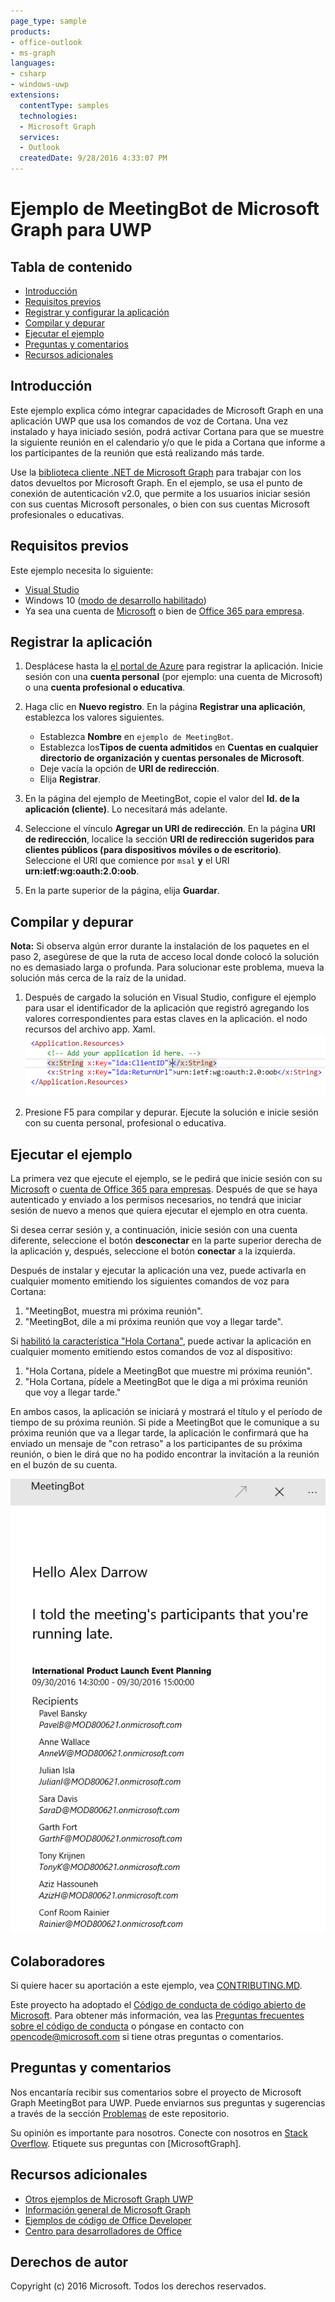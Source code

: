 ```yaml
---
page_type: sample
products:
- office-outlook
- ms-graph
languages:
- csharp
- windows-uwp
extensions:
  contentType: samples
  technologies:
  - Microsoft Graph 
  services:
  - Outlook
  createdDate: 9/28/2016 4:33:07 PM
---
```

# Ejemplo de MeetingBot de Microsoft Graph para UWP

## Tabla de contenido

* [Introducción](#introduction)
* [Requisitos previos](#prerequisites)
* [Registrar y configurar la aplicación](#register)
* [Compilar y depurar](#build)
* [Ejecutar el ejemplo](#runningsample)
* [Preguntas y comentarios](#questions)
* [Recursos adicionales](#additional-resources)

<a name="introduction"></a>
## Introducción

Este ejemplo explica cómo integrar capacidades de Microsoft Graph en una aplicación UWP que usa los comandos de voz de Cortana. Una vez instalado y haya iniciado sesión, podrá activar Cortana para que se muestre la siguiente reunión en el calendario y/o que le pida a Cortana que informe a los participantes de la reunión que está realizando más tarde.

Use la [biblioteca cliente .NET de Microsoft Graph](https://github.com/microsoftgraph/msgraph-sdk-dotnet) para trabajar con los datos devueltos por Microsoft Graph. En el ejemplo, se usa el punto de conexión de autenticación v2.0, que permite a los usuarios iniciar sesión con sus cuentas Microsoft personales, o bien con sus cuentas Microsoft profesionales o educativas.

<a name="prerequisites"></a>
## Requisitos previos

Este ejemplo necesita lo siguiente:  

* [Visual Studio](https://www.visualstudio.com/en-us/downloads) 
* Windows 10 ([modo de desarrollo habilitado](https://msdn.microsoft.com/library/windows/apps/xaml/dn706236.aspx))
* Ya sea una cuenta de [Microsoft](www.outlook.com) o bien de [Office 365 para empresa](https://msdn.microsoft.com/en-us/office/office365/howto/setup-development-environment#bk_Office365Account).

<a name="register"></a>
## Registrar la aplicación

1. Desplácese hasta la [el portal de Azure](https://aka.ms/AppRegistrations) para registrar la aplicación. Inicie sesión con una **cuenta personal** (por ejemplo: una cuenta de Microsoft) o una **cuenta profesional o educativa**.

2. Haga clic en **Nuevo registro**. En la página **Registrar una aplicación**, establezca los valores siguientes.

    * Establezca **Nombre** en `ejemplo de MeetingBot`.
    * Establezca los**Tipos de cuenta admitidos** en **Cuentas en cualquier directorio de organización y cuentas personales de Microsoft**. 
    * Deje vacía la opción de **URI de redirección**.
    * Elija **Registrar**.

3. En la página del ejemplo de MeetingBot, copie el valor del **Id. de la aplicación (cliente)**. Lo necesitará más adelante.

4. Seleccione el vínculo **Agregar un URI de redirección**. En la página **URI de redirección**, localice la sección **URI de redirección sugeridos para clientes públicos (para dispositivos móviles o de escritorio)**. Seleccione el URI que comience por `msal` **y** el URI **urn:ietf:wg:oauth:2.0:oob**.

5. En la parte superior de la página, elija **Guardar**.

<a name="build"></a>
## Compilar y depurar

**Nota:** Si observa algún error durante la instalación de los paquetes en el paso 2, asegúrese de que la ruta de acceso local donde colocó la solución no es demasiado larga o profunda. Para solucionar este problema, mueva la solución más cerca de la raíz de la unidad.

1. Después de cargado la solución en Visual Studio, configure el ejemplo para usar el identificador de la aplicación que registró agregando los valores correspondientes para estas claves en la aplicación. el nodo recursos del archivo app. Xaml.
![Ejemplo de Microsoft Graph MeetingBot un valor de ID. de aplicación](/readme-images/appId_and_redirectURI.png "en el archivo app. Xaml")

2. Presione F5 para compilar y depurar. Ejecute la solución e inicie sesión con su cuenta personal, profesional o educativa.

<a name="runningsample"></a>
## Ejecutar el ejemplo

La primera vez que ejecute el ejemplo, se le pedirá que inicie sesión con su [Microsoft](www.outlook.com) o [cuenta de Office 365 para empresas](https://msdn.microsoft.com/en-us/office/office365/howto/setup-development-environment#bk_Office365Account). Después de que se haya autenticado y enviado a los permisos necesarios, no tendrá que iniciar sesión de nuevo a menos que quiera ejecutar el ejemplo en otra cuenta. 

Si desea cerrar sesión y, a continuación, inicie sesión con una cuenta diferente, seleccione el botón **desconectar** en la parte superior derecha de la aplicación y, después, seleccione el botón **conectar** a la izquierda.

Después de instalar y ejecutar la aplicación una vez, puede activarla en cualquier momento emitiendo los siguientes comandos de voz para Cortana:

1. "MeetingBot, muestra mi próxima reunión".
2. "MeetingBot, dile a mi próxima reunión que voy a llegar tarde".

Si [habilitó la característica "Hola Cortana"](https://www.cnet.com/how-to/how-to-enable-hey-cortana-on-windows-10/), puede activar la aplicación en cualquier momento emitiendo estos comandos de voz al dispositivo:

1. "Hola Cortana, pídele a MeetingBot que muestre mi próxima reunión".
2. "Hola Cortana, pídele a MeetingBot que le diga a mi próxima reunión que voy a llegar tarde."

En ambos casos, la aplicación se iniciará y mostrará el título y el período de tiempo de su próxima reunión. Si pide a MeetingBot que le comunique a su próxima reunión que va a llegar tarde, la aplicación le confirmará que ha enviado un mensaje de "con retraso" a los participantes de su próxima reunión, o bien le dirá que no ha podido encontrar la invitación a la reunión en el buzón de su cuenta.

![Ejemplo de Microsoft Graph MeetingBot](/readme-images/MeetingBotLateMessage.png "MeetingBot después de enviar el mensaje con retraso")

<a name="contributing"></a>
## Colaboradores

Si quiere hacer su aportación a este ejemplo, vea [CONTRIBUTING.MD](/CONTRIBUTING.md).

Este proyecto ha adoptado el [Código de conducta de código abierto de Microsoft](https://opensource.microsoft.com/codeofconduct/). Para obtener más información, vea las [Preguntas frecuentes sobre el código de conducta](https://opensource.microsoft.com/codeofconduct/faq/) o póngase en contacto con [opencode@microsoft.com](mailto:opencode@microsoft.com) si tiene otras preguntas o comentarios.

<a name="questions"></a>
## Preguntas y comentarios

Nos encantaría recibir sus comentarios sobre el proyecto de Microsoft Graph MeetingBot para UWP. Puede enviarnos sus preguntas y sugerencias a través de la sección [Problemas](https://github.com/microsoftgraph/uwp-csharp-meetingbot-sample/issues) de este repositorio.

Su opinión es importante para nosotros. Conecte con nosotros en [Stack Overflow](http://stackoverflow.com/questions/tagged/microsoftgraph). Etiquete sus preguntas con [MicrosoftGraph].

<a name="additional-resources"></a>
## Recursos adicionales

* [Otros ejemplos de Microsoft Graph UWP](https://github.com/microsoftgraph?utf8=%E2%9C%93&query=uwp)
* [Información general de Microsoft Graph](http://graph.microsoft.io)
* [Ejemplos de código de Office Developer](http://dev.office.com/code-samples)
* [Centro para desarrolladores de Office](http://dev.office.com/)

## Derechos de autor
Copyright (c) 2016 Microsoft. Todos los derechos reservados.
